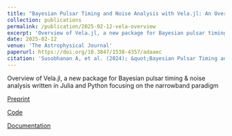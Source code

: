 ```yaml
---
title: "Bayesian Pulsar Timing and Noise Analysis with Vela.jl: An Overview"
collection: publications
permalink: /publication/2025-02-12-vela-overview
excerpt: 'Overview of Vela.jl, a new package for Bayesian pulsar timing & noise analysis written in Julia and Python focusing on the narrowband paradigm.'
date: 2025-02-12
venue: 'The Astrophysical Journal'
paperurl: https://doi.org/10.3847/1538-4357/adaaec
citation: 'Susobhanan A, et al. (2024); &quot;Bayesian Pulsar Timing and Noise Analysis with Vela.jl: An Overview.&quot; <i>ApJ</i> 980 165.'
---
```

Overview of Vela.jl, a new package for Bayesian pulsar timing & noise analysis written in Julia and Python focusing on the narrowband paradigm

[Preprint](https://arxiv.org/abs/2412.15858)

[Code](https://github.com/abhisrkckl/Vela.jl)

[Documentation](https://abhisrkckl.github.io/Vela.jl/)
